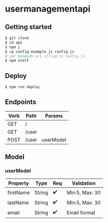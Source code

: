 # usermanagementapi

## Getting started

```bash
$ git clone
$ cd api
$ npm i
$ cp config-example.js config.js
# set mongodb url string in config.js
$ npm start
```

## Deploy

```bash
$ npm run deploy
```

## Endpoints

| Verb | Path  | Params    |
| ---- | ----- | --------- |
| GET  | /     |           |
| GET  | /user |           |
| POST | /user | userModel |

## Model

### userModel

| Property  | Type   | Req                | Validation     |
| --------- | ------ | ------------------ | -------------- |
| firstName | String | :heavy_check_mark: | Min:5, Max: 30 |
| lastName  | String | :heavy_check_mark: | Min:5, Max: 30 |
| email     | String | :heavy_check_mark: | Email format   |
